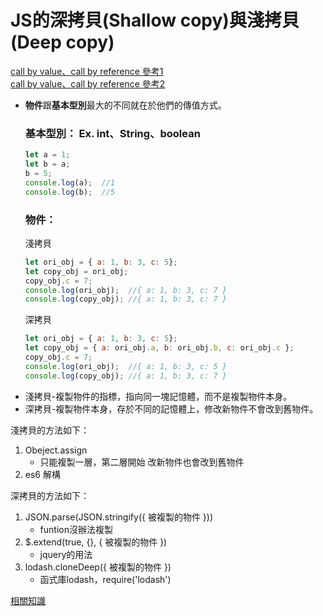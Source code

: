 # JS的深拷貝(Shallow copy)與淺拷貝(Deep copy)

[call by value、call by reference 參考1](https://blog.techbridge.cc/2018/06/23/javascript-call-by-value-or-reference/)  
[call by value、call by reference 參考2](https://medium.com/@mengchiang000/js%E5%9F%BA%E6%9C%AC%E8%A7%80%E5%BF%B5-call-by-value-%E9%82%84%E6%98%AFreference-%E5%8F%88%E6%88%96%E6%98%AF-sharing-22a87ca478fc)

* <b>物件</b>跟<b>基本型別</b>最大的不同就在於他們的傳值方式。  
  ### 基本型別： Ex. int、String、boolean
  ```javascript
  let a = 1;
  let b = a;
  b = 5;
  console.log(a);  //1
  console.log(b);  //5
  ```
  ### 物件：  
  淺拷貝
  ```javascript
  let ori_obj = { a: 1, b: 3, c: 5};
  let copy_obj = ori_obj;
  copy_obj.c = 7;
  console.log(ori_obj);  //{ a: 1, b: 3, c: 7 }
  console.log(copy_obj); //{ a: 1, b: 3, c: 7 }
  ```
  深拷貝
  ```javascript
  let ori_obj = { a: 1, b: 3, c: 5};
  let copy_obj = { a: ori_obj.a, b: ori_obj.b, c: ori_obj.c };
  copy_obj.c = 7;
  console.log(ori_obj);  //{ a: 1, b: 3, c: 5 }
  console.log(copy_obj); //{ a: 1, b: 3, c: 7 }
  ```
* 淺拷貝-複製物件的指標，指向同一塊記憶體，而不是複製物件本身。
* 深拷貝-複製物件本身，存於不同的記憶體上，修改新物件不會改到舊物件。

淺拷貝的方法如下：
1. Obeject.assign
   * 只能複製一層，第二層開始 改新物件也會改到舊物件
2. es6 解構

深拷貝的方法如下：
1. JSON.parse(JSON.stringify({ 被複製的物件 }))
   * funtion沒辦法複製
2. $.extend(true, {}, { 被複製的物件 })
   * jquery的用法
3. lodash.cloneDeep({ 被複製的物件 })
   * 函式庫lodash，require('lodash')

[相關知識](https://blog.techbridge.cc/2018/06/23/javascript-call-by-value-or-reference/)
